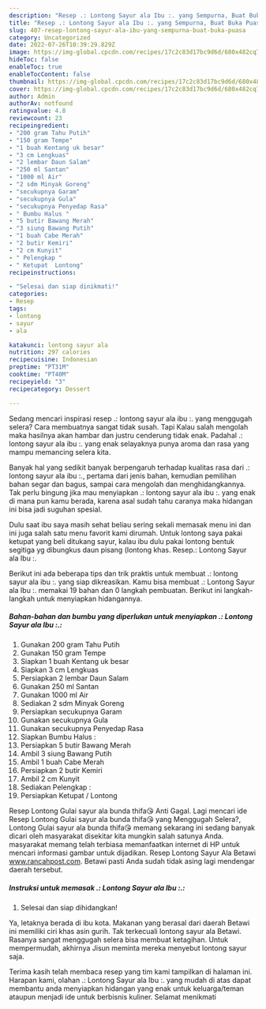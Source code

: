 ```yaml
---
description: "Resep .: Lontong Sayur ala Ibu :. yang Sempurna, Buat Buka Puasa}"
title: "Resep .: Lontong Sayur ala Ibu :. yang Sempurna, Buat Buka Puasa}"
slug: 407-resep-lontong-sayur-ala-ibu-yang-sempurna-buat-buka-puasa
category: Uncategorized
date: 2022-07-26T10:39:29.829Z
image: https://img-global.cpcdn.com/recipes/17c2c83d17bc9d6d/680x482cq70/lontong-sayur-ala-ibu-foto-resep-utama.jpg
hideToc: false
enableToc: true
enableTocContent: false
thumbnail: https://img-global.cpcdn.com/recipes/17c2c83d17bc9d6d/680x482cq70/lontong-sayur-ala-ibu-foto-resep-utama.jpg
cover: https://img-global.cpcdn.com/recipes/17c2c83d17bc9d6d/680x482cq70/lontong-sayur-ala-ibu-foto-resep-utama.jpg
author: Admin
authorAv: notfound
ratingvalue: 4.8
reviewcount: 23
recipeingredient:
- "200 gram Tahu Putih"
- "150 gram Tempe"
- "1 buah Kentang uk besar"
- "3 cm Lengkuas"
- "2 lembar Daun Salam"
- "250 ml Santan"
- "1000 ml Air"
- "2 sdm Minyak Goreng"
- "secukupnya Garam"
- "secukupnya Gula"
- "secukupnya Penyedap Rasa"
- " Bumbu Halus "
- "5 butir Bawang Merah"
- "3 siung Bawang Putih"
- "1 buah Cabe Merah"
- "2 butir Kemiri"
- "2 cm Kunyit"
- " Pelengkap "
- " Ketupat  Lontong"
recipeinstructions:

- "Selesai dan siap dinikmati!"
categories:
- Resep
tags:
- lontong
- sayur
- ala

katakunci: lontong sayur ala 
nutrition: 297 calories
recipecuisine: Indonesian
preptime: "PT31M"
cooktime: "PT40M"
recipeyield: "3"
recipecategory: Dessert

---
```



Sedang mencari inspirasi resep .: lontong sayur ala ibu :. yang menggugah selera? Cara membuatnya sangat tidak susah. Tapi Kalau salah mengolah maka hasilnya akan hambar dan justru cenderung tidak enak. Padahal .: lontong sayur ala ibu :. yang enak selayaknya punya aroma dan rasa yang mampu memancing selera kita.


Banyak hal yang sedikit banyak berpengaruh terhadap kualitas rasa dari .: lontong sayur ala ibu :., pertama dari jenis bahan, kemudian pemilihan bahan segar dan bagus, sampai cara mengolah dan menghidangkannya. Tak perlu bingung jika mau menyiapkan .: lontong sayur ala ibu :. yang enak di mana pun kamu berada, karena asal sudah tahu caranya maka hidangan ini bisa jadi suguhan spesial.

Dulu saat ibu saya masih sehat beliau sering sekali memasak menu ini dan ini juga salah satu menu favorit kami dirumah. Untuk lontong saya pakai ketupat yang beli ditukang sayur, kalau ibu dulu pakai lontong bentuk segitiga yg dibungkus daun pisang (lontong khas. Resep.: Lontong Sayur ala Ibu :.


Berikut ini ada beberapa tips dan trik praktis untuk membuat .: lontong sayur ala ibu :. yang siap dikreasikan. Kamu bisa membuat .: Lontong Sayur ala Ibu :. memakai 19 bahan dan 0 langkah pembuatan. Berikut ini langkah-langkah untuk menyiapkan hidangannya.

<!--inarticleads1-->

##### Bahan-bahan dan bumbu yang diperlukan untuk menyiapkan .: Lontong Sayur ala Ibu :.:

1. Gunakan 200 gram Tahu Putih
1. Gunakan 150 gram Tempe
1. Siapkan 1 buah Kentang uk besar
1. Siapkan 3 cm Lengkuas
1. Persiapkan 2 lembar Daun Salam
1. Gunakan 250 ml Santan
1. Gunakan 1000 ml Air
1. Sediakan 2 sdm Minyak Goreng
1. Persiapkan secukupnya Garam
1. Gunakan secukupnya Gula
1. Gunakan secukupnya Penyedap Rasa
1. Siapkan  Bumbu Halus :
1. Persiapkan 5 butir Bawang Merah
1. Ambil 3 siung Bawang Putih
1. Ambil 1 buah Cabe Merah
1. Persiapkan 2 butir Kemiri
1. Ambil 2 cm Kunyit
1. Sediakan  Pelengkap :
1. Persiapkan  Ketupat / Lontong


Resep Lontong Gulai sayur ala bunda thifa😘 Anti Gagal. Lagi mencari ide Resep Lontong Gulai sayur ala bunda thifa😘 yang Menggugah Selera?, Lontong Gulai sayur ala bunda thifa😘 memang sekarang ini sedang banyak dicari oleh masyarakat disekitar kita mungkin salah satunya Anda. masyarakat memang telah terbiasa memanfaatkan internet di HP untuk mencari informasi gambar untuk dijadikan. Resep Lontong Sayur Ala Betawi www.rancahpost.com. Betawi pasti Anda sudah tidak asing lagi mendengar daerah tersebut. 

<!--inarticleads2-->

##### Instruksi untuk memasak .: Lontong Sayur ala Ibu :.:


1. Selesai dan siap dihidangkan!

Ya, letaknya berada di ibu kota. Makanan yang berasal dari daerah Betawi ini memiliki ciri khas asin gurih. Tak terkecuali lontong sayur ala Betawi. Rasanya sangat menggugah selera bisa membuat ketagihan. Untuk mempermudah, akhirnya Jisun meminta mereka menyebut lontong sayur saja. 

Terima kasih telah membaca resep yang tim kami tampilkan di halaman ini. Harapan kami, olahan .: Lontong Sayur ala Ibu :. yang mudah di atas dapat membantu anda menyiapkan hidangan yang enak untuk keluarga/teman ataupun menjadi ide untuk berbisnis kuliner. Selamat menikmati
